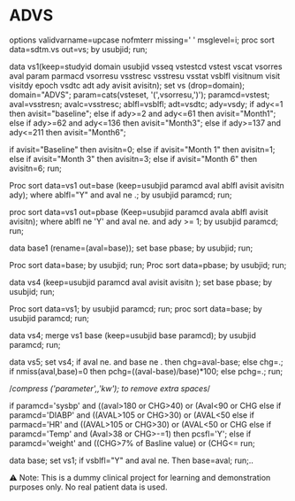 # ADVS
options validvarname=upcase nofmterr missing=' ' msglevel=i;
proc sort data=sdtm.vs out=vs; by usubjid; run;

data vs1(keep=studyid domain usubjid vsseq vstestcd vstest vscat vsorres aval
param parmacd vsorresu vsstresc vsstresu vsstat vsblfl visitnum visit visitdy epoch vsdtc adt ady avisit avisitn);
set vs (drop=domain);
domain="ADVS";
param=cats(vsteset, '(',vsorresu,')');
paramcd=vstest;
aval=vsstresn;
avalc=vsstresc;
ablfl=vsblfl;
adt=vsdtc;
ady=vsdy;
if ady<=1 then avisit="baseline";
else if ady>=2 and ady<=61 then avisit="Month1";
else if ady>=62 and ady<=136 then avisit="Month3";
else if ady>=137 and ady<=211 then avisit="Month6";

if avisit="Baseline" then avisitn=0;
else if avisit="Month 1" then avisitn=1;
else if avisit="Month 3" then avisitn=3;
else if avisit="Month 6" then avisitn=6;
run;

Proc sort data=vs1 out=base (keep=usubjid paramcd aval ablfl avisit avisitn ady); 
where ablfl="Y" and aval ne .;
by usubjid paramcd;
run;

proc sort data=vs1 out=pbase (Keep=usubjid paramcd avala ablfl avisit avisitn);
where ablfl ne 'Y' and aval ne. and ady >= 1;
by usubjid paramcd;
run;

data base1 (rename=(aval=base));
set base pbase;
by usubjid;
run;

Proc sort data=base; by usubjid; run;
Proc sort data=pbase; by usubjid; run;

data vs4 (keep=usubjid paramcd aval avisit avisitn );
set base pbase;
by usubjid;
run;

Proc sort data=vs1; by usubjid paramcd; run;
proc sort data=base; by usubjid paramcd; run;

data vs4;
merge vs1 base (keep=usubjid base paramcd);
by usubjid paramcd;
run;

data vs5;
set vs4;
if aval ne. and base ne . then
chg=aval-base;
else chg=.;
if nmiss(aval,base)=0 then
pchg=((aval-base)/base)*100;
else pchg=.;
run;

/*compress ('parameter',,'kw'); to remove extra spaces*/


if paramcd='sysbp' and ((aval>180 or CHG>40) or (Aval<90 or CHG
else if paramcd='DIABP' and ((AVAL>105 or CHG>30) or (AVAL<50
else if parmacd='HR' and ((AVAL>105 or CHG>30) or (AVAL<50 or CHG
else if paramcd='Temp' and (Aval>38 or CHG>-=1) then pcsfl='Y';
else if paramcd='weight' and ((CHG>7% of Basline value) or (CHG<=
run;

data base;
set vs1;
if vsblfl="Y" and aval ne. Then base=aval;
run;..

⚠️ Note: This is a dummy clinical project for learning and demonstration purposes only. No real patient data is used.
